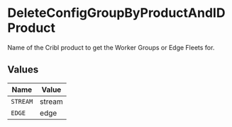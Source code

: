# DeleteConfigGroupByProductAndIDProduct

Name of the Cribl product to get the Worker Groups or Edge Fleets for.


## Values

| Name     | Value    |
| -------- | -------- |
| `STREAM` | stream   |
| `EDGE`   | edge     |